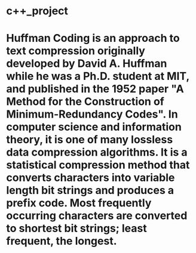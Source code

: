 # c++_project

# Huffman Coding is an approach to text compression originally developed by David A. Huffman while he was a Ph.D. student at MIT, and published in the 1952 paper "A Method for the Construction of Minimum-Redundancy Codes". In computer science and information theory, it is one of many lossless data compression algorithms. It is a statistical compression method that converts characters into variable length bit strings and produces a prefix code. Most frequently occurring characters are converted to shortest bit strings; least frequent, the longest.
